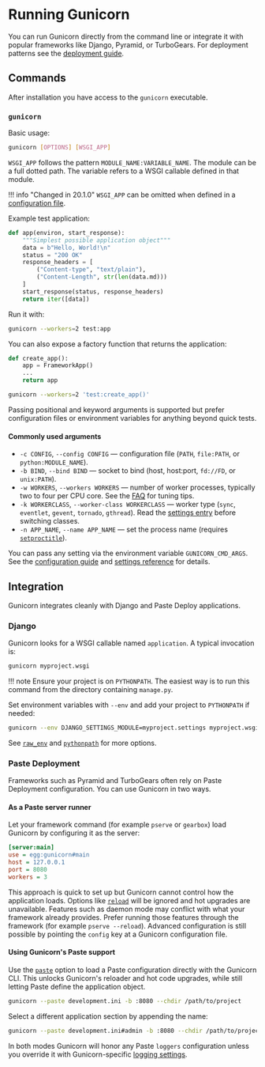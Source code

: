 # Running Gunicorn

You can run Gunicorn directly from the command line or integrate it with
popular frameworks like Django, Pyramid, or TurboGears. For deployment
patterns see the [deployment guide](deploy.md).

## Commands

After installation you have access to the `gunicorn` executable.

<span id="gunicorn-cmd"></span>
### `gunicorn`

Basic usage:

```bash
gunicorn [OPTIONS] [WSGI_APP]
```

`WSGI_APP` follows the pattern `MODULE_NAME:VARIABLE_NAME`. The module can be a
full dotted path. The variable refers to a WSGI callable defined in that
module.

!!! info "Changed in 20.1.0"
    `WSGI_APP` can be omitted when defined in a [configuration file](configure.md).



Example test application:

```python
def app(environ, start_response):
    """Simplest possible application object"""
    data = b"Hello, World!\n"
    status = "200 OK"
    response_headers = [
        ("Content-type", "text/plain"),
        ("Content-Length", str(len(data.md)))
    ]
    start_response(status, response_headers)
    return iter([data])
```

Run it with:

```bash
gunicorn --workers=2 test:app
```

You can also expose a factory function that returns the application:

```python
def create_app():
    app = FrameworkApp()
    ...
    return app
```

```bash
gunicorn --workers=2 'test:create_app()'
```

Passing positional and keyword arguments is supported but prefer
configuration files or environment variables for anything beyond quick tests.

#### Commonly used arguments

- `-c CONFIG`, `--config CONFIG` &mdash; configuration file (`PATH`, `file:PATH`, or
  `python:MODULE_NAME`).
- `-b BIND`, `--bind BIND` &mdash; socket to bind (host, host:port, `fd://FD`,
  or `unix:PATH`).
- `-w WORKERS`, `--workers WORKERS` &mdash; number of worker processes, typically
  two to four per CPU core. See the [FAQ](faq.md) for tuning tips.
- `-k WORKERCLASS`, `--worker-class WORKERCLASS` &mdash; worker type (`sync`,
  `eventlet`, `gevent`, `tornado`, `gthread`). Read the
  [settings entry](reference/settings.md#worker_class) before switching classes.
- `-n APP_NAME`, `--name APP_NAME` &mdash; set the process name (requires
  [`setproctitle`](https://pypi.python.org/pypi/setproctitle)).

You can pass any setting via the environment variable
`GUNICORN_CMD_ARGS`. See the [configuration guide](configure.md) and
[settings reference](reference/settings.md) for details.

## Integration

Gunicorn integrates cleanly with Django and Paste Deploy applications.

### Django

Gunicorn looks for a WSGI callable named `application`. A typical invocation is:

```bash
gunicorn myproject.wsgi
```

!!! note
    Ensure your project is on `PYTHONPATH`. The easiest way is to run this command
    from the directory containing `manage.py`.



Set environment variables with `--env` and add your project to `PYTHONPATH`
if needed:

```bash
gunicorn --env DJANGO_SETTINGS_MODULE=myproject.settings myproject.wsgi
```

See [`raw_env`](reference/settings.md#raw_env) and [`pythonpath`](reference/settings.md#pythonpath) for
more options.

### Paste Deployment

Frameworks such as Pyramid and TurboGears often rely on Paste Deployment
configuration. You can use Gunicorn in two ways.

#### As a Paste server runner

Let your framework command (for example `pserve` or `gearbox`) load Gunicorn by
configuring it as the server:

```ini
[server:main]
use = egg:gunicorn#main
host = 127.0.0.1
port = 8080
workers = 3
```

This approach is quick to set up but Gunicorn cannot control how the
application loads. Options like [`reload`](reference/settings.md#reload) will be ignored and
hot upgrades are unavailable. Features such as daemon mode may conflict with
what your framework already provides. Prefer running those features through the
framework (for example `pserve --reload`). Advanced configuration is still
possible by pointing the `config` key at a Gunicorn configuration file.

#### Using Gunicorn's Paste support

Use the [`paste`](reference/settings.md#paste) option to load a Paste configuration directly
with the Gunicorn CLI. This unlocks Gunicorn's reloader and hot code upgrades,
while still letting Paste define the application object.

```bash
gunicorn --paste development.ini -b :8080 --chdir /path/to/project
```

Select a different application section by appending the name:

```bash
gunicorn --paste development.ini#admin -b :8080 --chdir /path/to/project
```

In both modes Gunicorn will honor any Paste `loggers` configuration unless you
override it with Gunicorn-specific [logging settings](reference/settings.md#logging).
